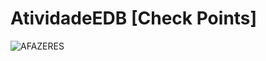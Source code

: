 # AtividadeEDB [Check Points]
![AFAZERES](https://user-images.githubusercontent.com/82955856/200036237-14bcaef3-e968-46f8-8784-be76cbc1c8b9.png)
